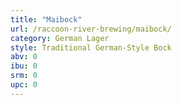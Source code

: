 ```yaml
---
title: "Maibock"
url: /raccoon-river-brewing/maibock/
category: German Lager
style: Traditional German-Style Bock
abv: 0
ibu: 0
srm: 0
upc: 0
---
```



